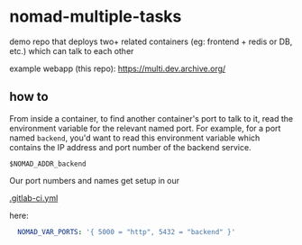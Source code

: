 # nomad-multiple-tasks

demo repo that deploys two+ related containers (eg: frontend + redis or DB, etc.)
which can talk to each other

example webapp (this repo): https://multi.dev.archive.org/


## how to
From inside a container, to find another container's port to talk to it,
read the environment variable for the relevant named port.
For example, for a port named `backend`, you'd want to read this environment variable
which contains the IP address and port number of the backend service.
```
$NOMAD_ADDR_backend
```

Our port numbers and names get setup in our

[.gitlab-ci.yml](.gitlab-ci.yml)

here:
```yaml
  NOMAD_VAR_PORTS: '{ 5000 = "http", 5432 = "backend" }'
```
